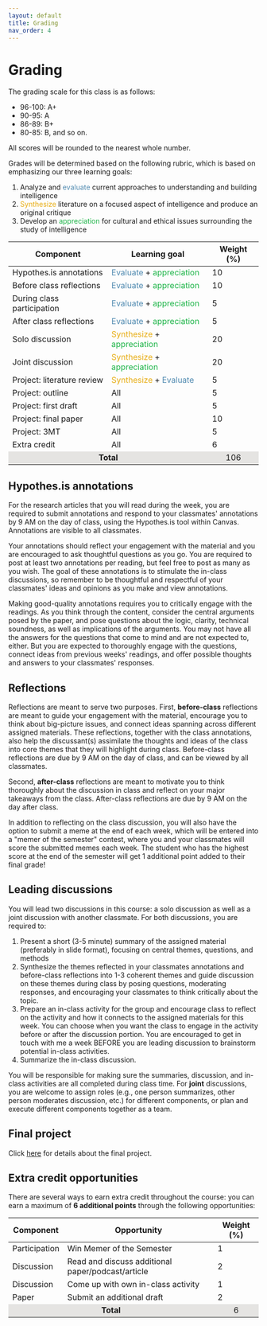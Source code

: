 ```yaml
---
layout: default
title: Grading
nav_order: 4
---
```


# Grading

The grading scale for this class is as follows:

- 96-100: A+
- 90-95: A
- 86-89: B+
- 80-85: B, and so on.

All scores will be rounded to the nearest whole number. 

Grades will be determined based on the following rubric, which is based on emphasizing our three learning goals: 
1. Analyze and <span style="color:#508AB0">evaluate</span> current approaches to understanding and building intelligence
2.  <span style="color:#E7AC10">Synthesize</span> literature on a focused aspect of intelligence and produce an original critique
3. Develop an <span style="color:#1CB447">appreciation</span> for cultural and ethical issues surrounding the study of intelligence


<table>
    <thead>
        <tr>
            <th>Component</th>
            <th>Learning goal</th>
            <th>Weight (%)</th>
        </tr>
    </thead>
    <tbody>
        <tr><td>Hypothes.is annotations</td><td><span style="color:#508AB0">Evaluate</span> + <span style="color:#1CB447">appreciation</span></td><td>10</td></tr>
        <tr><td>Before class reflections</td><td><span style="color:#508AB0">Evaluate</span> + <span style="color:#1CB447">appreciation</span></td><td>10</td></tr>
        <tr><td>During class participation</td><td><span style="color:#508AB0">Evaluate</span> + <span style="color:#1CB447">appreciation</span></td><td>5</td></tr>
        <tr><td>After class reflections</td><td><span style="color:#508AB0">Evaluate</span> + <span style="color:#1CB447">appreciation</span></td><td>5</td></tr>
        <tr><td>Solo discussion</td><td><span style="color:#E7AC10">Synthesize</span> + <span style="color:#1CB447">appreciation</span></td><td>20</td></tr>
        <tr><td>Joint discussion</td><td><span style="color:#E7AC10">Synthesize</span> + <span style="color:#1CB447">appreciation</span></td><td>20</td></tr>
        <tr><td>Project: literature review</td><td><span style="color:#E7AC10">Synthesize</span> + <span style="color:#508AB0">Evaluate</span></td><td>5</td></tr>
        <tr><td>Project: outline</td><td>All</td><td>5</td></tr>
        <tr><td>Project: first draft</td><td>All</td><td>5</td></tr>
        <tr><td>Project: final paper</td><td>All</td><td>10</td></tr>
        <tr><td>Project: 3MT</td><td>All</td><td>5</td></tr>
        <tr><td>Extra credit</td><td>All</td><td>6</td></tr>
        <tr><td style="text-align: center; vertical-align: middle;background-color:#E5E4E2" colspan=2><strong>Total</strong></td><td style="text-align: center; vertical-align: middle;background-color:#E5E4E2">106</td></tr>
    </tbody>
</table>

## Hypothes.is annotations

For the research articles that you will read during the week, you are required to submit annotations and respond to your classmates' annotations by 9 AM on the day of class, using the Hypothes.is tool within Canvas. Annotations are visible to all classmates.

Your annotations should reflect your engagement with the material and you are encouraged to ask thoughtful questions as you go. You are required to post at least two annotations per reading, but feel free to post as many as you wish. The goal of these annotations is to stimulate the in-class discussions, so remember to be thoughtful and respectful of your classmates' ideas and opinions as you make and view annotations.

Making good-quality annotations requires you to critically engage with the readings. As you think through the content, consider the central arguments posed by the paper, and pose questions about the logic, clarity, technical soundness, as well as implications of the arguments. You may not have all the answers for the questions that come to mind and are not expected to, either. But you are expected to thoroughly engage with the questions, connect ideas from previous weeks' readings, and offer possible thoughts and answers to your classmates' responses. 

## Reflections

Reflections are meant to serve two purposes. First, <strong>before-class</strong> reflections are meant to guide your engagement with the material, encourage you to think about big-picture issues, and connect ideas spanning across different assigned materials. These reflections, together with the class annotations, also help the discussant(s) assimilate the thoughts and ideas of the class into core themes that they will highlight during class. Before-class reflections are due by 9 AM on the day of class, and can be viewed by all classmates.

Second, <strong>after-class</strong> reflections are meant to motivate you to think thoroughly about the discussion in class and reflect on your major takeaways from the class. After-class reflections are due by 9 AM on the day after class.

In addition to reflecting on the class discussion, you will also have the option to submit a meme at the end of each week, which will be entered into a "memer of the semester" contest, where you and your classmates will score the submitted memes each week. The student who has the highest score at the end of the semester will get 1 additional point added to their final grade!

## Leading discussions

You will lead two discussions in this course: a solo discussion as well as a joint discussion with another classmate. For both discussions, you are required to:

1. Present a short (3-5 minute) summary of the assigned material (preferably in slide format), focusing on central themes, questions, and methods
2. Synthesize the themes reflected in your classmates annotations and before-class reflections into 1-3 coherent themes and guide discussion on these themes during class by posing questions, moderating responses, and encouraging your classmates to think critically about the topic. 
3. Prepare an in-class activity for the group and encourage class to reflect on the activity and how it connects to the assigned materials for this week. You can choose when you want the class to engage in the activity before or after the discussion portion. You are encouraged to get in touch with me a week BEFORE you are leading discussion to brainstorm potential in-class activities.
4. Summarize the in-class discussion.

You will be responsible for making sure the summaries, discussion, and in-class activities are all completed during class time. For <strong>joint</strong> discussions, you are welcome to assign roles (e.g., one person summarizes, other person moderates discussion, etc.) for different components, or plan and execute different components together as a team. 

## Final project

Click [here](https://teaching-cognition.github.io/mindsandmachines/Project.html) for details about the final project.

## Extra credit opportunities

There are several ways to earn extra credit throughout the course: you can earn a maximum of <strong>6 additional points</strong> through the following opportunities:

<table>
    <thead>
        <tr>
            <th>Component</th>
            <th>Opportunity</th>
            <th>Weight (%)</th>
        </tr>
    </thead>
    <tbody>
        <tr><td>Participation </td><td>Win Memer of the Semester</td><td>1</td></tr>
        <tr><td>Discussion</td><td>Read and discuss additional paper/podcast/article</td><td>2</td></tr>
        <tr><td>Discussion</td><td>Come up with own in-class activity</td><td>1</td></tr>
        <tr><td>Paper</td><td>Submit an additional draft</td><td>2</td></tr>
        <tr><td style="text-align: center; vertical-align: middle;background-color:#E5E4E2" colspan=2><strong>Total</strong></td><td style="text-align: center; vertical-align: middle;background-color:#E5E4E2">6</td></tr>
    </tbody>
</table>